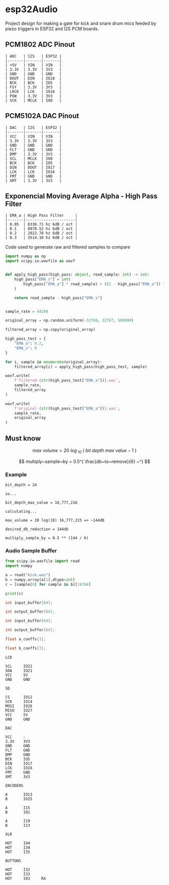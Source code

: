 # esp32Audio

Project design for making a gate for kick and snare drum mics feeded by piezo triggers in ESP32 and I2S PCM boards.

## PCM1802 ADC Pinout
```
| ADC   | I2S   | ESP32 |
|-------|-------|-------|
| +5V   | VIN   | VIN   |
| 3.3V  | 3.3V  | 3V3   |
| GND   | GND   | GND   |
| DOUT  | DIN   | IO18  |
| BCK   | BCK   | IO5   |
| FSY   | 3.3V  | 3V3   |
| LRCK  | LCK   | IO16  |
| POW   | 3.3V  | 3V3   |
| SCK   | MCLK  | IO0   |
```

## PCM5102A DAC Pinout
```
| DAC   | I2S   | ESP32 |
|-------|-------|-------|
| VCC   | VIN   | VIN   |
| 3.3V  | 3.3V  | 3V3   |
| GND   | GND   | GND   |
| FLT   | GND   | GND   |
| DMP   | 3.3V  | 3V3   |
| SCL   | MCLK  | IO0   |
| BCK   | BCK   | IO5   |
| DIN   | DOUT  | IO17  |
| LCK   | LCK   | IO16  |
| FMT   | GND   | GND   |
| XMT   | 3.3V  | 3V3   |
```

## Exponencial Moving Average Alpha - High Pass Filter
```
| EMA_a | High Pass Filter     |
|-------|----------------------|
| 0.05  | 0338.71 hz 6dB / oct |
| 0.1   | 0878.52 hz 6dB / oct |
| 0.2   | 2022.70 hz 6dB / oct |
| 0.3   | 3514.10 hz 6dB / oct |
```

Code used to generate raw and filtered samples to compare

```python
import numpy as np
import scipy.io.wavfile as wavf


def apply_high_pass(high_pass: object, read_sample: int) -> int:
	high_pass["EMA_s"] = int(
        high_pass["EMA_a"] * read_sample) + ((1 - high_pass["EMA_a"]) * high_pass["EMA_s"]
    )

	return read_sample - high_pass["EMA_s"]


sample_rate = 44100

original_array = np.random.uniform(-32768, 32767, 500000)

filtered_array = np.copy(original_array)

high_pass_test = {
    "EMA_a": 0.2,
    "EMA_s": 0
}

for i, sample in enumerate(original_array):
    filtered_array[i] = apply_high_pass(high_pass_test, sample)

wavf.write(
    f'filtered-{str(high_pass_test["EMA_a"])}.wav', 
    sample_rate, 
    filtered_array
)

wavf.write(
    f'original-{str(high_pass_test["EMA_a"])}.wav', 
    sample_rate, 
    original_array
)

```

## Must know

$$ max~volume = 20~log_{~10~} (~bit~depth~max~value - 1~) $$

$$ multiply~sample~by = 0.5^( \frac{db~to~remove}{6} ~^) $$

### Example

```
bit_depth = 24

so...

bit_depth_max_value = 16,777,216

calculating...

max_volume = 20 log(10) 16,777,215 => ~144dB

desired_db_reduction = 144db

multiply_sample_by = 0.5 ** (144 / 6)
```

### Audio Sample Buffer

```python
from scipy.io.wavfile import read
import numpy

a = read("kick.wav")
b = numpy.array(a[1],dtype=int)
c = [sample[0] for sample in b][:8704]

print(c)
```

```cpp
int input_buffer[64];

int output_buffer[64];

int input_buffer[64];

int output_buffer[64];

float a_coeffs[3];

float b_coeffs[3];
```

```
LCD

SCL     IO22
SDA     IO21
VCC     5V
GND     GND

SD

CS      IO12
SCK     IO14
MOSI    IO26
MISO    IO27
VCC     5V
GND     GND

DAC

VCC     -
3.3V    3V3
GND     GND
FLT     GND
DMP     GND
BCK     IO5
DIN     IO17
LCK     IO16
FMT     GND
XMT     3V3

ENCODERS

A       IO13
B       IO25

A       I15
B       I02

A       I19
B       I23

XLR

HOT     IO4
HOT     I34
HOT     I35

BUTTONS

HOT     I32
HOT     I33
HOT     I03     RX

```